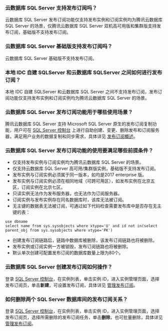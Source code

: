 ### 云数据库 SQL Server 支持发布订阅吗？
云数据库 SQL Server 发布订阅功能仅支持发布实例和订阅实例均为腾讯云数据库 SQL Server 的场景，仅腾讯云数据库 SQL Server 双机高可用版和集群版支持发布订阅，基础版不支持发布订阅。

### 云数据库 SQL Server 基础版支持发布订阅吗？
云数据库 SQL Server 基础版不支持发布订阅。

### 本地 IDC 自建 SQLServer 和云数据库 SQLServer 之间如何进行发布订阅？
本地 IDC 自建 SQLServer 和云数据库 SQL Server 之间不支持发布订阅，发布订阅功能仅支持发布实例和订阅实例均为腾讯云数据库 SQL Server 的场景。

### 云数据库 SQL Server 发布订阅功能用于哪些使用场景？
腾讯云数据库 SQL Server 支持 Microsoft SQL Server 原生的发布订阅复制功能，用户可在 [SQL Server 控制台](https://console.cloud.tencent.com/sqlserver) 上进行自助创建、变更、删除发布和订阅服务器，满足用户业务的数据复制和同步需求，具体详见 [发布订阅概述](https://cloud.tencent.com/document/product/238/43326)。

### 云数据库 SQL Server 发布订阅功能的使用要满足哪些前提条件？
- 仅支持发布实例与订阅实例均为腾讯云数据库 SQL Server 的场景。
- 仅支持云数据库 SQL Server 高可用/集群版实例，基础版不支持发布订阅。
- 发布实例与订阅实例必须属于同一版本，如均是2017 enterprise 版。
- 发布实例与订阅实例必须在相同地域（可跨可用区），如发布实例在北京五区，订阅实例在北京七区。
- 只读实例无法作为发布服务器，也无法作为订阅服务器。
- 订阅实例与发布实例存在同名数据库时，该库无法被订阅。
- 无主键的数据表无法被订阅，可通过如下代码检查需要发布库中是否存在无主键的表：
```
use dbname
select name from sys.sysobjects where xtype='U' and id not in(select parent_obj from sys.sysobjects where xtype='PK')
```
- 创建发布订阅链路后，链路中数据库被删除，该发布订阅链路也将被删除。
- 发布实例或订阅实例一方被销毁，发布订阅链路也将被删除。
- 默认单次创建可配置发布订阅的数据库数量上限为80个。

### 云数据库 SQL Server 创建发布订阅如何操作？
登录 [SQL Server 控制台](https://console.cloud.tencent.com/sqlserver)，在实例列表，单击实例 ID，进入实例管理页面，选择发布订阅页，单击**新建**，可设置发布订阅，具体详见 [管理发布订阅](https://cloud.tencent.com/document/product/238/43327)。

### 如何删除两个 SQL Server 数据库间的发布订阅关系？
登录 [SQL Server 控制台](https://console.cloud.tencent.com/sqlserver)，在实例列表，单击实例 ID，进入实例管理页面，选择发布订阅页，选择所需删除的发布订阅任务，单击**删除**，也可批量删除，具体详见 [管理发布订阅](https://cloud.tencent.com/document/product/238/43327)。

